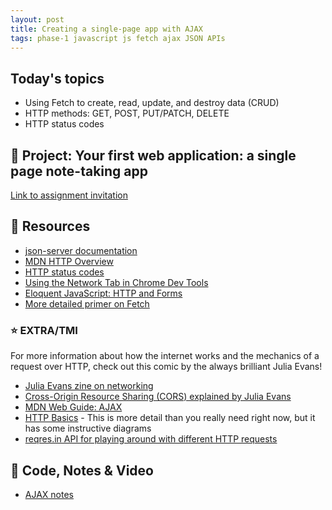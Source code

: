 ```yaml
---
layout: post
title: Creating a single-page app with AJAX
tags: phase-1 javascript js fetch ajax JSON APIs
---
```


## Today's topics

- Using Fetch to create, read, update, and destroy data (CRUD)
- HTTP methods: GET, POST, PUT/PATCH, DELETE
- HTTP status codes

## 🎯 Project: Your first web application: a single page note-taking app

[Link to assignment invitation](https://classroom.github.com/a/wWe6cjam)

## 🔖 Resources

- [json-server documentation](https://github.com/typicode/json-server#getting-started)
- [MDN HTTP Overview](https://developer.mozilla.org/en-US/docs/Web/HTTP/Overview)
- [HTTP status codes](https://httpstatuses.com/)
- [Using the Network Tab in Chrome Dev Tools](https://developers.google.com/web/tools/chrome-devtools/network)
- [Eloquent JavaScript: HTTP and Forms](https://eloquentjavascript.net/18_http.html)
- [More detailed primer on Fetch](https://alligator.io/js/fetch-api/)

### ⭐️ EXTRA/TMI

For more information about how the internet works and the mechanics of a request over HTTP, check out this comic by the always brilliant Julia Evans!

- [Julia Evans zine on networking](https://jvns.ca/networking-zine.pdf)
- [Cross-Origin Resource Sharing (CORS) explained by Julia Evans](https://twitter.com/b0rk/status/1162392625057583104)
- [MDN Web Guide: AJAX](https://developer.mozilla.org/en-US/docs/Web/Guide/AJAX)
- [HTTP Basics](https://www3.ntu.edu.sg/home/ehchua/programming/webprogramming/HTTP_Basics.html) - This is more detail than you really need right now, but it has some instructive diagrams
- [reqres.in API for playing around with different HTTP requests](https://reqres.in/)

## 🦉 Code, Notes & Video

- [AJAX notes](https://github.com/momentum-team-8/notes/blob/main/ajax-http.md)


